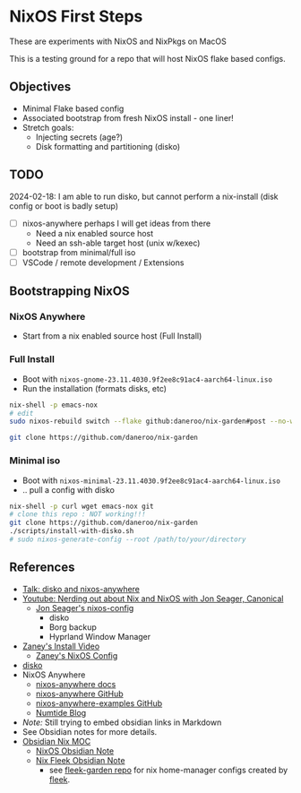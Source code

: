 # NixOS First Steps

These are experiments with NixOS and NixPkgs on MacOS

This is a testing ground for a repo that will host NixOS flake based configs.

## Objectives

- Minimal Flake based config
- Associated bootstrap from fresh NixOS install - one liner!
- Stretch goals:
  - Injecting secrets (age?)
  - Disk formatting and partitioning (disko)

## TODO

2024-02-18: I am able to run disko, but cannot perform a nix-install (disk config or boot is badly setup)

- [ ] nixos-anywhere perhaps I will get ideas from there
  - Need a nix enabled source host
  - Need an ssh-able target host (unix w/kexec)
- [ ] bootstrap from minimal/full iso
- [ ] VSCode / remote development / Extensions

## Bootstrapping NixOS

### NixOS Anywhere

- Start from a nix enabled source host (Full Install)

### Full Install

- Boot with `nixos-gnome-23.11.4030.9f2ee8c91ac4-aarch64-linux.iso`
- Run the installation (formats disks, etc)

```bash
nix-shell -p emacs-nox
# edit
sudo nixos-rebuild switch --flake github:daneroo/nix-garden#post --no-write-lock-file

git clone https://github.com/daneroo/nix-garden

```

### Minimal iso

- Boot with `nixos-minimal-23.11.4030.9f2ee8c91ac4-aarch64-linux.iso`
- .. pull a config with disko

```bash
nix-shell -p curl wget emacs-nox git
# clone this repo : NOT working!!!
git clone https://github.com/daneroo/nix-garden
./scripts/install-with-disko.sh
# sudo nixos-generate-config --root /path/to/your/directory
```

## References

- [Talk: disko and nixos-anywhere](https://www.youtube.com/watch?v=U_UwzMhixr8)
- [Youtube: Nerding out about Nix and NixOS with Jon Seager, Canonical](https://www.youtube.com/watch?v=9l-U2NwbKOc&t=1s)
  - [Jon Seager's nixos-config](https://github.com/jnsgruk/nixos-config)
    - disko
    - Borg backup
    - Hyprland Window Manager
- [Zaney's Install Video](https://www.youtube.com/watch?v=ay0OcWWOm5k)
  - [Zaney's NixOS Config](https://gitlab.com/Zaney/zaneyos)
- [disko](https://github.com/nix-community/disko)
- NixOS Anywhere
  - [nixos-anywhere docs](https://nix-community.github.io/nixos-anywhere/)
  - [nixos-anywhere GitHub](https://github.com/nix-community/nixos-anywhere)
  - [nixos-anywhere-examples GitHub](https://github.com/nix-community/nixos-anywhere-examples)
  - [Numtide Blog](https://numtide.com/blog/)
- _Note:_ Still trying to embed obsidian links in Markdown
- See Obsidian notes for more details.
- [Obsidian Nix MOC](obsidian://open?vault=MainVault&file=Projects%2FHomelab%2FNix%20-%20MOC)
  - [NixOS Obsidian Note](obsidian://open?vault=MainVault&file=Projects%2FHomelab%2FNix%20-%20NixOS)
  - [Nix Fleek Obsidian Note](obsidian://open?vault=MainVault&file=Projects%2FHomelab%2FNix%20-%20Fleek)
    - see [fleek-garden repo](https://github.com/daneroo/fleek-garden) for nix home-manager configs created by [fleek](https://github.com/ublue-os/fleek).
